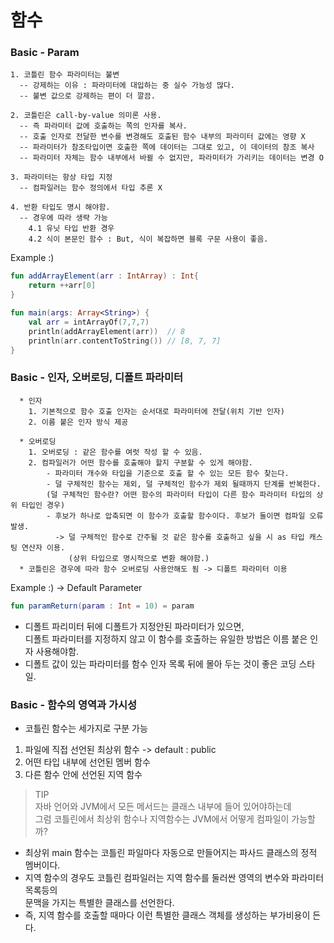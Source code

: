 # 함수

### Basic - Param
    1. 코틀린 함수 파라미터는 불변
      -- 강제하는 이유 : 파라미터에 대입하는 중 실수 가능성 많다.
      -- 불변 값으로 강제하는 편이 더 깔끔.

    2. 코틀린은 call-by-value 의미론 사용.
      -- 즉 파라미터 값에 호출하는 쪽의 인자를 복사.
      -- 호출 인자로 전달한 변수를 변경해도 호출된 함수 내부의 파라미터 값에는 영향 X
      -- 파라미터가 참조타입이면 호출한 쪽에 데이터는 그대로 있고, 이 데이터의 참조 복사 
      -- 파라미터 자체는 함수 내부에서 바뀔 수 없지만, 파라미터가 가리키는 데이터는 변경 O

    3. 파라미터는 항상 타입 지정
      -- 컴파일러는 함수 정의에서 타입 추론 X

    4. 반환 타입도 명시 해야함.
      -- 경우에 따라 생략 가능
        4.1 유닛 타입 반환 경우
        4.2 식이 본문인 함수 : But, 식이 복잡하면 블록 구문 사용이 좋음.     

Example :)
``` kotlin
fun addArrayElement(arr : IntArray) : Int{
    return ++arr[0]
}

fun main(args: Array<String>) {
    val arr = intArrayOf(7,7,7)
    println(addArrayElement(arr))  // 8
    println(arr.contentToString()) // [8, 7, 7]
}
```

### Basic - 인자, 오버로딩, 디폴트 파라미터
      * 인자 
        1. 기본적으로 함수 호출 인자는 순서대로 파라미터에 전달(위치 기반 인자)
        2. 이름 붙은 인자 방식 제공

      * 오버로딩
        1. 오버로딩 : 같은 함수를 여럿 작성 할 수 있음.
        2. 컴파일러가 어떤 함수를 호출해야 할지 구분할 수 있게 해야함.
            - 파라미터 개수와 타입을 기준으로 호출 할 수 있는 모든 함수 찾는다.
            - 덜 구체적인 함수는 제외, 덜 구체적인 함수가 제외 될때까지 단계를 반복한다.
            (덜 구체적인 함수란? 어떤 함수의 파라미터 타입이 다른 함수 파라미터 타입의 상위 타입인 경우)
            - 후보가 하나로 압축되면 이 함수가 호출할 함수이다. 후보가 둘이면 컴파일 오류 발생.
              -> 덜 구체적인 함수로 간주될 것 같은 함수롤 호출하고 싶을 시 as 타입 캐스팅 연산자 이용.
                 (상위 타입으로 명시적으로 변환 해야함.)
      * 코틀린은 경우에 따라 함수 오버로딩 사용안해도 됨 -> 디폴트 파라미터 이용

Example :) -> Default Parameter
``` kotlin
fun paramReturn(param : Int = 10) = param
```
* 디폴트 파리미터 뒤에 디폴트가 지정안된 파라미터가 있으면,  
  디폴트 파라미터를 지정하지 않고 이 함수를 호출하는 유일한 방법은 이름 붙은 인자 사용해야함.
* 디폴트 값이 있는 파라미터를 함수 인자 목록 뒤에 몰아 두는 것이 좋은 코딩 스타일.


### Basic - 함수의 영역과 가시성
* 코틀린 함수는 세가지로 구분 가능
 1. 파일에 직접 선언된 최상위 함수 -> default : public
 2. 어떤 타입 내부에 선언된 멤버 함수
 3. 다른 함수 안에 선언된 지역 함수


> TIP  
자바 언어와 JVM에서 모든 메서드는 클래스 내부에 들어 있어야하는데  
그럼 코틀린에서 최상위 함수나 지역함수는 JVM에서 어떻게 컴파일이 가능할까?  

*  최상위 main 함수는 코틀린 파일마다 자동으로 만들어지는 파사드 클래스의 정적 멤버이다.  
*  지역 함수의 경우도 코틀린 컴파일러는 지역 함수를 둘러싼 영역의 변수와 파라미터 목록등의   
   문맥을 가지는 특별한 클래스를 선언한다.
* 즉, 지역 함수를 호출할 때마다 이런 특별한 클래스 객체를 생성하는 부가비용이 든다.      
   
    
